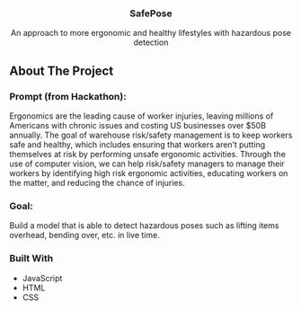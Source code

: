 <p align="center">
  <h3 align="center">SafePose</h3>

  <p align="center">
    An approach to more ergonomic and healthy lifestyles with hazardous pose detection
  </p>
</p>

<!-- ABOUT THE PROJECT -->
## About The Project

### Prompt (from Hackathon):
Ergonomics are the leading cause of worker injuries, leaving millions of Americans with chronic issues and costing US businesses over $50B annually. The goal of warehouse risk/safety management is to keep workers safe and healthy, which includes ensuring that workers aren’t putting themselves at risk by performing unsafe ergonomic activities.
Through the use of computer vision, we can help risk/safety managers to manage their workers by identifying high risk ergonomic activities, educating workers on the matter, and reducing the chance of injuries.

### Goal:
Build a model that is able to detect hazardous poses such as lifting items overhead, bending over, etc. in live time.

### Built With
* JavaScript
* HTML
* CSS
